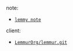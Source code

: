 
note: 

- [`lemmy note`](../../../../practices-notes/lemmy-note)

client: 

[lemmur-repo]: https://github.com/LemmurOrg/lemmur.git

- [`LemmurOrg/lemmur.git`][lemmur-repo]


